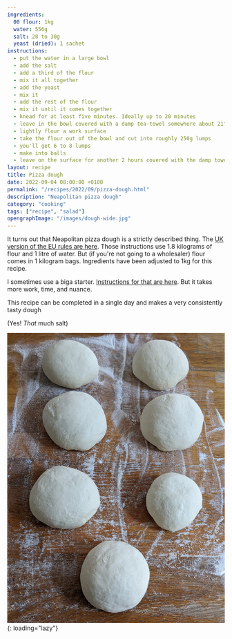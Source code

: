 ```yaml
---
ingredients:
  00 flour: 1kg
  water: 556g
  salt: 28 to 30g
  yeast (dried): 1 sachet
instructions:
  - put the water in a large bowl
  - add the salt
  - add a third of the flour
  - mix it all together
  - add the yeast
  - mix it
  - add the rest of the flour
  - mix it until it comes together
  - knead for at least five minutes. Ideally up to 20 minutes
  - leave in the bowl covered with a damp tea-towel somewhere about 21°c for 4 hours
  - lightly flour a work surface
  - take the flour out of the bowl and cut into roughly 250g lumps
  - you'll get 6 to 8 lumps
  - make into balls
  - leave on the surface for another 2 hours covered with the damp towel
layout: recipe
title: Pizza dough
date: 2022-09-04 08:00:00 +0100
permalink: "/recipes/2022/09/pizza-dough.html"
description: "Neapolitan pizza dough"
category: "cooking"
tags: ["recipe", "salad"]
opengraphImage: "/images/dough-wide.jpg"
---
```


It turns out that Neapolitan pizza dough is a strictly described thing. The [UK version of the EU rules are here](https://www.legislation.gov.uk/eur/2010/97/annexes). Those instructions use 1.8 kilograms of flour and 1 litre of water. But (if you're not going to a wholesaler) flour comes in 1 kilogram bags. Ingredients have been adjusted to 1kg for this recipe.

I sometimes use a biga starter. [Instructions for that are here](https://pauldambra.dev/biga-calculator/). But it takes more work, time, and nuance.

This recipe can be completed in a single day and makes a very consistently tasty dough

(Yes! _That_ much salt)

![the dough balls resting on a wooden surface](/images/dough-balls.jpg){: loading="lazy"}
